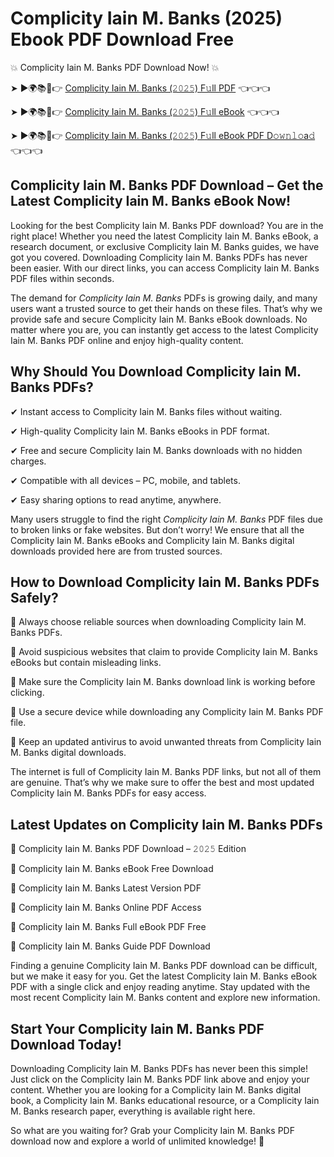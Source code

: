# Complicity Iain M. Banks (2025) Ebook PDF Download Free

💥 Complicity Iain M. Banks PDF Download Now! 💥

➤ ►🌍📚📱👉 [Complicity Iain M. Banks (𝟸𝟶𝟸𝟻) F𝚞ll PDF](https://getpdf.xyz/complicity-iain-m.-banks) 👈👈👈


➤ ►🌍📚📱👉 [Complicity Iain M. Banks (𝟸𝟶𝟸𝟻) F𝚞ll eBook](https://getpdf.xyz/complicity-iain-m.-banks) 👈👈👈


➤ ►🌍📚📱👉 [Complicity Iain M. Banks (𝟸𝟶𝟸𝟻) F𝚞ll eBook PDF D𝚘𝚠𝚗𝚕𝚘a𝚍](https://getpdf.xyz/complicity-iain-m.-banks) 👈👈👈


## Complicity Iain M. Banks PDF Download – Get the Latest Complicity Iain M. Banks eBook Now!

Looking for the best Complicity Iain M. Banks PDF download? You are in the right place! Whether you need the latest Complicity Iain M. Banks eBook, a research document, or exclusive Complicity Iain M. Banks guides, we have got you covered. Downloading Complicity Iain M. Banks PDFs has never been easier. With our direct links, you can access Complicity Iain M. Banks PDF files within seconds.

The demand for *Complicity Iain M. Banks* PDFs is growing daily, and many users want a trusted source to get their hands on these files. That’s why we provide safe and secure Complicity Iain M. Banks eBook downloads. No matter where you are, you can instantly get access to the latest Complicity Iain M. Banks PDF online and enjoy high-quality content.

## Why Should You Download Complicity Iain M. Banks PDFs?

✔ Instant access to Complicity Iain M. Banks files without waiting.

✔ High-quality Complicity Iain M. Banks eBooks in PDF format.

✔ Free and secure Complicity Iain M. Banks downloads with no hidden charges.

✔ Compatible with all devices – PC, mobile, and tablets.

✔ Easy sharing options to read anytime, anywhere.

Many users struggle to find the right *Complicity Iain M. Banks* PDF files due to broken links or fake websites. But don’t worry! We ensure that all the Complicity Iain M. Banks eBooks and Complicity Iain M. Banks digital downloads provided here are from trusted sources.

## How to Download Complicity Iain M. Banks PDFs Safely?

📌 Always choose reliable sources when downloading Complicity Iain M. Banks PDFs.

📌 Avoid suspicious websites that claim to provide Complicity Iain M. Banks eBooks but contain misleading links.

📌 Make sure the Complicity Iain M. Banks download link is working before clicking.

📌 Use a secure device while downloading any Complicity Iain M. Banks PDF file.

📌 Keep an updated antivirus to avoid unwanted threats from Complicity Iain M. Banks digital downloads.

The internet is full of Complicity Iain M. Banks PDF links, but not all of them are genuine. That’s why we make sure to offer the best and most updated Complicity Iain M. Banks PDFs for easy access.

## Latest Updates on Complicity Iain M. Banks PDFs

🔹 Complicity Iain M. Banks PDF Download – 𝟸𝟶𝟸𝟻 Edition

🔹 Complicity Iain M. Banks eBook Free Download

🔹 Complicity Iain M. Banks Latest Version PDF

🔹 Complicity Iain M. Banks Online PDF Access

🔹 Complicity Iain M. Banks Full eBook PDF Free

🔹 Complicity Iain M. Banks Guide PDF Download

Finding a genuine Complicity Iain M. Banks PDF download can be difficult, but we make it easy for you. Get the latest Complicity Iain M. Banks eBook PDF with a single click and enjoy reading anytime. Stay updated with the most recent Complicity Iain M. Banks content and explore new information.

## Start Your Complicity Iain M. Banks PDF Download Today!

Downloading Complicity Iain M. Banks PDFs has never been this simple! Just click on the Complicity Iain M. Banks PDF link above and enjoy your content. Whether you are looking for a Complicity Iain M. Banks digital book, a Complicity Iain M. Banks educational resource, or a Complicity Iain M. Banks research paper, everything is available right here.

So what are you waiting for? Grab your Complicity Iain M. Banks PDF download now and explore a world of unlimited knowledge! 🚀